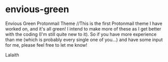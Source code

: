 # envious-green
Envious Green Protonmail Theme
//This is the first Protonmail theme I have worked on, and it's all green!  I intend to make more of these as I get better 
with the coding (I'm still quite new to it).  So if you have more experience than me (which is probably every single one of you...)
and have some input for me, please feel free to let me know!  

Lalaith
